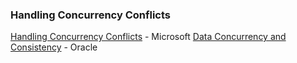 ### Handling Concurrency Conflicts
[Handling Concurrency Conflicts](https://docs.microsoft.com/en-us/ef/core/saving/concurrency) - Microsoft
[Data Concurrency and Consistency](https://docs.oracle.com/cd/B19306_01/server.102/b14220/consist.htm) - Oracle
